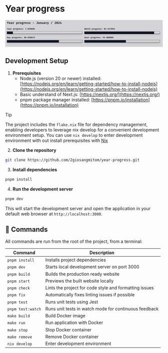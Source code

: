 # Year progress

![preview](./app/opengraph-image.png)

## Development Setup

1. **Prerequisites**
   - Node.js (version 20 or newer) installed: [https://nodejs.org/en/learn/getting-started/how-to-install-nodejs](https://nodejs.org/en/learn/getting-started/how-to-install-nodejs)
   - Basic understand of Next.js: [https://nextjs.org/](https://nextjs.org/)
   - pnpm package manager installed: [https://pnpm.io/installation](https://pnpm.io/installation)

> [!TIP]
> The project includes the `flake.nix` file for dependency management, enabling developers to leverage nix develop for a convenient development environment setup. You can use `nix develop` to enter development environment with out install prerequisites with [Nix](https://nixos.org/download)

2. **Clone the repository**

```bash
git clone https://github.com/2giosangmitom/year-progress.git
```

3. **Install dependencies**

```bash
pnpm install
```

4. **Run the development server**

```bash
pnpm dev
```

This will start the development server and open the application in your default web browser at `http://localhost:3000`.

## 🧞 Commands

All commands are run from the root of the project, from a terminal:

| Command           | Description                                            |
| ----------------- | ------------------------------------------------------ |
| `pnpm install`    | Installs project dependencies                          |
| `pnpm dev`        | Starts local development server on port 3000           |
| `pnpm build`      | Builds the production ready website                    |
| `pnpm start`      | Previews the built website locally                     |
| `pnpm check`      | Lints the project for code style and formatting issues |
| `pnpm fix`        | Automatically fixes linting issues if possible         |
| `pnpm test`       | Runs unit tests using Jest                             |
| `pnpm test:watch` | Runs unit tests in watch mode for continuous feedback  |
| `make build`      | Build Docker image                                     |
| `make run`        | Run application with Docker                            |
| `make stop`       | Stop Docker container                                  |
| `make remove`     | Remove Docker container                                |
| `nix develop`     | Enter development environment                          |
